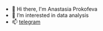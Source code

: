 - 👋 Hi there, I'm Anastasia Prokofeva
- 👀 I’m interested in data analysis
- 📫 [telegram](https://t.me/Anstsns)



